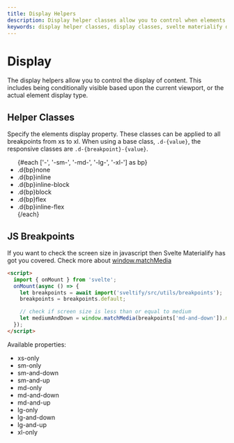 ```yaml
---
title: Display Helpers
description: Display helper classes allow you to control when elements should display based upon viewport.
keywords: display helper classes, display classes, svelte materialify display
---
```


# Display

The display helpers allow you to control the display of content. This includes being conditionally visible based upon the current viewport, or the actual element display type.

## Helper Classes

Specify the elements display property. These classes can be applied to all breakpoints from xs to xl. When using a base class, `.d-{value}`, the responsive classes are `.d-{breakpoint}-{value}`.

<ul class='font-weight-bold'>
{#each ['-', '-sm-', '-md-', '-lg-', '-xl-'] as bp}
  <li>.d{bp}none</li>
  <li>.d{bp}inline</li>
  <li>.d{bp}inline-block</li>
  <li>.d{bp}block</li>
  <li>.d{bp}flex</li>
  <li>.d{bp}inline-flex</li>
{/each}
</ul>

## JS Breakpoints

If you want to check the screen size in javascript then Svelte Materialify has got you covered. Check more about [window.matchMedia](https://developer.mozilla.org/en-US/docs/Web/API/Window/matchMedia)

```html
<script>
  import { onMount } from 'svelte';
  onMount(async () => {
    let breakpoints = await import('sveltify/src/utils/breakpoints');
    breakpoints = breakpoints.default;

    // check if screen size is less than or equal to medium
    let mediumAndDown = window.matchMedia(breakpoints['md-and-down']).matches;
  });
</script>
```

Available properties:

<ul class='font-weight-bold'>
  <li>xs-only</li>
  <li>sm-only</li>
  <li>sm-and-down</li>
  <li>sm-and-up</li>
  <li>md-only</li>
  <li>md-and-down</li>
  <li>md-and-up</li>
  <li>lg-only</li>
  <li>lg-and-down</li>
  <li>lg-and-up</li>
  <li>xl-only</li>
</ul>
